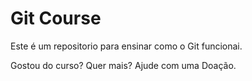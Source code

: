 # Git Course

Este é um repositorio para ensinar como o Git funcionai.



Gostou do curso? Quer mais? Ajude com uma Doação.
